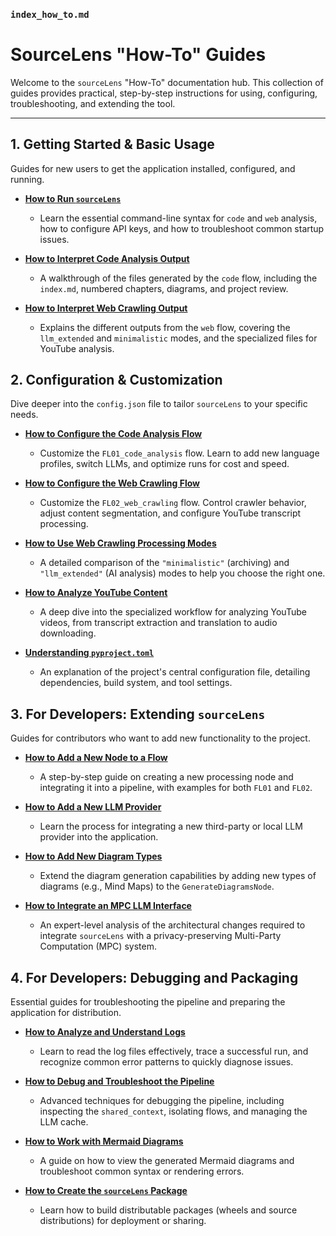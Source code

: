 ### `index_how_to.md`

# SourceLens "How-To" Guides

Welcome to the `sourceLens` "How-To" documentation hub. This collection of guides provides practical, step-by-step instructions for using, configuring, troubleshooting, and extending the tool.

---

## 1. Getting Started & Basic Usage

Guides for new users to get the application installed, configured, and running.

*   **[How to Run `sourceLens`](./how_to_run_sourceLens.md)**
    *   Learn the essential command-line syntax for `code` and `web` analysis, how to configure API keys, and how to troubleshoot common startup issues.

*   **[How to Interpret Code Analysis Output](./how_to_interpret_code_analysis_output.md)**
    *   A walkthrough of the files generated by the `code` flow, including the `index.md`, numbered chapters, diagrams, and project review.

*   **[How to Interpret Web Crawling Output](./how_to_interpret_web_crawling_output.md)**
    *   Explains the different outputs from the `web` flow, covering the `llm_extended` and `minimalistic` modes, and the specialized files for YouTube analysis.

## 2. Configuration & Customization

Dive deeper into the `config.json` file to tailor `sourceLens` to your specific needs.

*   **[How to Configure the Code Analysis Flow](./how_to_configure_code_analysis.md)**
    *   Customize the `FL01_code_analysis` flow. Learn to add new language profiles, switch LLMs, and optimize runs for cost and speed.

*   **[How to Configure the Web Crawling Flow](./how_to_configure_web_crawling.md)**
    *   Customize the `FL02_web_crawling` flow. Control crawler behavior, adjust content segmentation, and configure YouTube transcript processing.

*   **[How to Use Web Crawling Processing Modes](./how_to_use_processing_modes.md)**
    *   A detailed comparison of the `"minimalistic"` (archiving) and `"llm_extended"` (AI analysis) modes to help you choose the right one.

*   **[How to Analyze YouTube Content](./how_to_analyze_youtube_content.md)**
    *   A deep dive into the specialized workflow for analyzing YouTube videos, from transcript extraction and translation to audio downloading.

*   **[Understanding `pyproject.toml`](./how_to_project_toml.md)**
    *   An explanation of the project's central configuration file, detailing dependencies, build system, and tool settings.

## 3. For Developers: Extending `sourceLens`

Guides for contributors who want to add new functionality to the project.

*   **[How to Add a New Node to a Flow](./how_to_add_a_new_node_to_a_flow.md)**
    *   A step-by-step guide on creating a new processing node and integrating it into a pipeline, with examples for both `FL01` and `FL02`.

*   **[How to Add a New LLM Provider](./how_to_add_new_LLM_provider_to_sourceLens.md)**
    *   Learn the process for integrating a new third-party or local LLM provider into the application.

*   **[How to Add New Diagram Types](./how_to_add_more_diagrams_to_sourceLens.md)**
    *   Extend the diagram generation capabilities by adding new types of diagrams (e.g., Mind Maps) to the `GenerateDiagramsNode`.

*   **[How to Integrate an MPC LLM Interface](./how_to_integrate_MPC_LLM_interface.md)**
    *   An expert-level analysis of the architectural changes required to integrate `sourceLens` with a privacy-preserving Multi-Party Computation (MPC) system.

## 4. For Developers: Debugging and Packaging

Essential guides for troubleshooting the pipeline and preparing the application for distribution.

*   **[How to Analyze and Understand Logs](./how_to_analyze_and_understand_logs.md)**
    *   Learn to read the log files effectively, trace a successful run, and recognize common error patterns to quickly diagnose issues.

*   **[How to Debug and Troubleshoot the Pipeline](./how_to_debug_and_troubleshoot_the_pipeline.md)**
    *   Advanced techniques for debugging the pipeline, including inspecting the `shared_context`, isolating flows, and managing the LLM cache.

*   **[How to Work with Mermaid Diagrams](./how_to_Mermaid.md)**
    *   A guide on how to view the generated Mermaid diagrams and troubleshoot common syntax or rendering errors.

*   **[How to Create the `sourceLens` Package](./how_to_create_sorceLens_package.md)**
    *   Learn how to build distributable packages (wheels and source distributions) for deployment or sharing.

